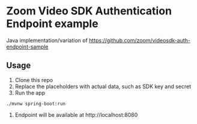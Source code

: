 # Zoom Video SDK Authentication Endpoint example
Java implementation/variation of https://github.com/zoom/videosdk-auth-endpoint-sample
## Usage
1. Clone this repo
1. Replace the placeholders with actual data, such as SDK key and secret
1. Run the app
```shell
./mvnw spring-boot:run
```
1. Endpoint will be available at http://localhost:8080
